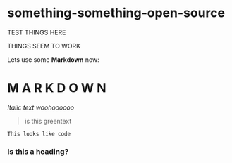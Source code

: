 # something-something-open-source

TEST THINGS HERE

THINGS SEEM TO WORK

Lets use some **Markdown** now:

# M  A  R  K  D  O  W  N

_Italic text woohoooooo_

>is this greentext
```
This looks like code
```
### Is this a heading?

